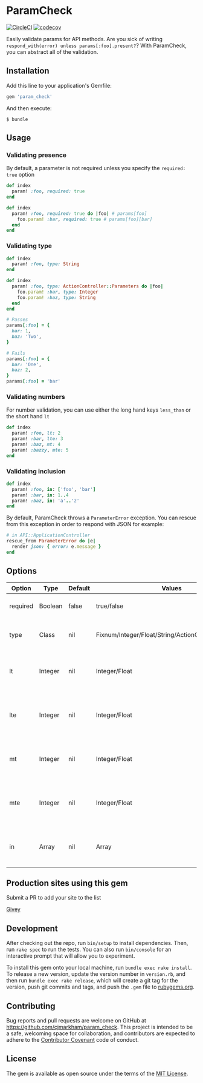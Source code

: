# ParamCheck

[![CircleCI](https://circleci.com/gh/cjmarkham/param_check.svg?style=svg&circle-token=ff228fe4c2537fd6baf7b4370d813aee2fc5cb88)](https://circleci.com/gh/cjmarkham/param_check)
[![codecov](https://codecov.io/gh/cjmarkham/param_check/branch/master/graph/badge.svg?token=VPkZR1Im62)](https://codecov.io/gh/cjmarkham/param_check)


Easily validate params for API methods.
Are you sick of writing `respond_with(error) unless params[:foo].present?`? With ParamCheck, you can abstract
all of the validation.

## Installation

Add this line to your application's Gemfile:

```ruby
gem 'param_check'
```

And then execute:

    $ bundle

## Usage

### Validating presence
By default, a parameter is not required unless you specify the `required: true` option

```ruby
def index
  param! :foo, required: true
end
```

```ruby
def index
  param! :foo, required: true do |foo| # params[foo]
    foo.param! :bar, required: true # params[foo][bar]
  end
end
```

### Validating type
```ruby
def index
  param! :foo, type: String
end
```

```ruby
def index
  param! :foo, type: ActionController::Parameters do |foo|
    foo.param! :bar, type: Integer
    foo.param! :baz, type: String
  end
end

# Passes
params[:foo] = {
  bar: 1,
  baz: 'Two',
}

# Fails
params[:foo] = {
  bar: 'One',
  baz: 2,
}
params[:foo] = 'bar'
```

### Validating numbers
For number validation, you can use either the long hand keys `less_than` or the short hand `lt`

```ruby
def index
  param! :foo, lt: 2
  param! :bar, lte: 3
  param! :baz, mt: 4
  param! :bazzy, mte: 5
end
```

### Validating inclusion
```ruby
def index
  param! :foo, in: ['foo', 'bar']
  param! :bar, in: 1..4
  param! :baz, in: 'a'..'z'
end
```

By default, ParamCheck throws a `ParameterError` exception. You can rescue from this exception in order to
respond with JSON for example:

```ruby
# in API::ApplicationController
rescue_from ParameterError do |e|
  render json: { error: e.message }
end
```

## Options
| Option   | Type    | Default | Values                                               | Description                                         |
| -------- | ------- | ------- | ---------------------------------------------------- | --------------------------------------------------- |
| required | Boolean | false   | true/false                                           | Is the parameter required?                          |
| type     | Class   | nil     | Fixnum/Integer/Float/String/ActionController::Params | Specifies the type the parameter should be          |
| lt       | Integer | nil     | Integer/Float                                        | The parameter value should be less than             |
| lte      | Integer | nil     | Integer/Float                                        | The parameter value should be less than or equal to |
| mt       | Integer | nil     | Integer/Float                                        | The parameter value should be more than             |
| mte      | Integer | nil     | Integer/Float                                        | The parameter value should be more than or equal to |
| in       | Array   | nil     | Array                                                | An array of values the param should match           |

## Production sites using this gem
Submit a PR to add your site to the list

[Givey](https://www.givey.com)

## Development

After checking out the repo, run `bin/setup` to install dependencies. Then, run `rake spec` to run the tests. You can also run `bin/console` for an interactive prompt that will allow you to experiment.

To install this gem onto your local machine, run `bundle exec rake install`. To release a new version, update the version number in `version.rb`, and then run `bundle exec rake release`, which will create a git tag for the version, push git commits and tags, and push the `.gem` file to [rubygems.org](https://rubygems.org).

## Contributing

Bug reports and pull requests are welcome on GitHub at https://github.com/cjmarkham/param_check. This project is intended to be a safe, welcoming space for collaboration, and contributors are expected to adhere to the [Contributor Covenant](http://contributor-covenant.org) code of conduct.


## License

The gem is available as open source under the terms of the [MIT License](http://opensource.org/licenses/MIT).

